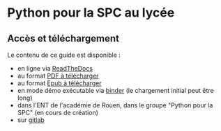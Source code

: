 Python pour la SPC au lycée
===========================

Accès et téléchargement
-----------------------

Le contenu de ce guide est disponible :

-   en ligne via
    [ReadTheDocs](https://pyspc.readthedocs.io/fr/latest/index.html#)
-   au format [PDF à
    télécharger](https://buildmedia.readthedocs.org/media/pdf/pyspc/latest/pyspc.pdf)
-   au format [Epub à
    télécharger](https://readthedocs.org/projects/pyspc/downloads/epub/latest/)
-   en mode démo exécutable via
    [binder](https://mybinder.org/v2/gl/pyspc%2Fpyspc/master) (le
    chargement initial peut être long)
-   dans l\'ENT de l\'académie de Rouen, dans le groupe \"Python pour la
    SPC\" (en cours de création)
-   sur [gitlab](https://gitlab.com/pyspc/pyspc)
